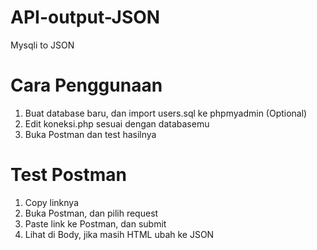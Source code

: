 # API-output-JSON
Mysqli to JSON

# Cara Penggunaan
1. Buat database baru, dan import users.sql ke phpmyadmin (Optional)
2. Edit koneksi.php sesuai dengan databasemu
3. Buka Postman dan test hasilnya

# Test Postman
1. Copy linknya
2. Buka Postman, dan pilih request
3. Paste link ke Postman, dan submit
4. Lihat di Body, jika masih HTML ubah ke JSON

